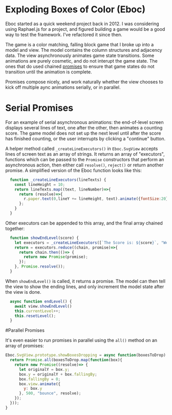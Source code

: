 # Exploding Boxes of Color (Eboc)

Eboc started as a quick weekend project back in 2012. I was considering using Raphael.js for a project, and figured building a game would be a good way to test the framework. I've refactored it since then.

The game is a color matching, falling block game that I broke up into a model and view. The model contains the column structures and adjacency data. The view asynchronously animates game state transitions. Some animations are purely cosmetic, and do not interupt the game state. The ones that do used chained [promises](https://developer.mozilla.org/en-US/docs/Web/JavaScript/Reference/Global_Objects/Promise) to ensure that game states do not transition until the animation is complete.

Promises compose nicely, and work naturally whether the view chooses to kick off multiple aync animations serially, or in parallel.

# Serial Promises
For an example of serial asynchronous animations: the end-of-level screen displays several lines of text, one after the other, then animates a counting score. The game model does not set up the next level until after the score has finished counting, or the user interrupts by clicking a "continue" button.

A helper method called `_createLineExecutors()` in `Eboc.SvgView` accepts lines of screen text as an array of strings. It returns an array of "executors", functions which can be passed to the `Promise` constructors that perform an asynchronous action, then either call `resolve()`, `reject()` or return another promise. A simplified version of the Eboc function looks like this:

```javascript
  function _createLineExecutors(lineTexts) {
    const lineHeight = 10;
    return lineTexts.map((text, lineNumber)=>{
      return (resolve)=>{
        r.paper.text(0,lineY += lineHeight, text).animate({fontSize:20}, 500, resolve);
      };
    }
  }
```

Other executors can be appended to this array, and the final array chained together:

```javascript
  function showEndLevel(score) {
    let executors = _createLineExecutors([`The Score is: ${score}`, "Well Done!", this._animateScoreCounting]);
    return = executors.reduce((chain, promise)=>{
      return chain.then(()=> {
        return new Promise(promise);
      });
    }, Promise.resolve());
  }
```

When `showEndLevel()` is called, it returns a promise. The model can then tell the view to show the ending lines, and only increment the model state after the view is done.

```javascript
  async function endLevel() {
    await view.showEndLevel()
    this.currentLevel++;
    this.resetLevel();
  }
```

#Parallel Promises

It's even easier to run promises in parallel using the `all()` method on an array of promises:

```javascript
Eboc.SvgView.prototype.showBoxesDropping = async function(boxesToDrop) {
  return Promise.all(boxesToDrop.map(function(box){
    return new Promise((resolve)=> {
      let originalY = box.y;
      box.y = originalY + box.fallingBy;
      box.fallingBy = 0;
      box.view.animate({
        y: box.y
      }, 500, "bounce", resolve);
    });
  }));
}
```